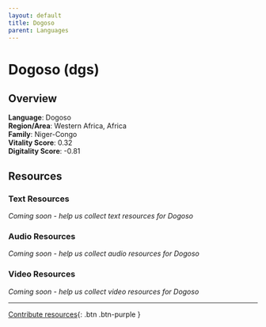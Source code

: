 ```yaml
---
layout: default
title: Dogoso
parent: Languages
---
```


# Dogoso (dgs)

## Overview

**Language**: Dogoso  
**Region/Area**: Western Africa, Africa  
**Family**: Niger-Congo  
**Vitality Score**: 0.32  
**Digitality Score**: -0.81  

## Resources

### Text Resources
*Coming soon - help us collect text resources for Dogoso*

### Audio Resources
*Coming soon - help us collect audio resources for Dogoso*

### Video Resources
*Coming soon - help us collect video resources for Dogoso*

---

[Contribute resources](https://fairtrain.github.io/){: .btn .btn-purple }
